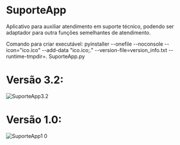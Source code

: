 # SuporteApp
Aplicativo para auxiliar atendimento em suporte técnico, podendo ser adaptador para outra funções semelhantes de atendimento.


Comando para criar executável:
pyinstaller --onefile --noconsole --icon="ico.ico" --add-data "ico.ico;." --version-file=version_info.txt --runtime-tmpdir=. SuporteApp.py


<h1>Versão 3.2:</h1>

![SuporteApp3.2](https://github.com/user-attachments/assets/b34a941f-8dbc-4a78-a90a-aa022cc72425)


<h1>Versão 1.0:</h1>

![SuporteApp1 0](https://github.com/user-attachments/assets/b29ee307-17d7-41eb-adc0-1ba1038506f3)
